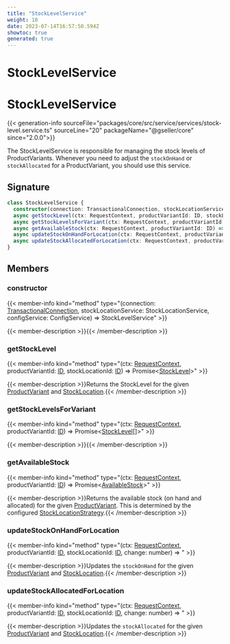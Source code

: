```yaml
---
title: "StockLevelService"
weight: 10
date: 2023-07-14T16:57:50.594Z
showtoc: true
generated: true
---
```

<!-- This file was generated from the Vendure source. Do not modify. Instead, re-run the "docs:build" script -->

# StockLevelService
<div class="symbol">


# StockLevelService

{{< generation-info sourceFile="packages/core/src/service/services/stock-level.service.ts" sourceLine="20" packageName="@gseller/core" since="2.0.0">}}

The StockLevelService is responsible for managing the stock levels of ProductVariants.
Whenever you need to adjust the `stockOnHand` or `stockAllocated` for a ProductVariant,
you should use this service.

## Signature

```TypeScript
class StockLevelService {
  constructor(connection: TransactionalConnection, stockLocationService: StockLocationService, configService: ConfigService)
  async getStockLevel(ctx: RequestContext, productVariantId: ID, stockLocationId: ID) => Promise<StockLevel>;
  async getStockLevelsForVariant(ctx: RequestContext, productVariantId: ID) => Promise<StockLevel[]>;
  async getAvailableStock(ctx: RequestContext, productVariantId: ID) => Promise<AvailableStock>;
  async updateStockOnHandForLocation(ctx: RequestContext, productVariantId: ID, stockLocationId: ID, change: number) => ;
  async updateStockAllocatedForLocation(ctx: RequestContext, productVariantId: ID, stockLocationId: ID, change: number) => ;
}
```
## Members

### constructor

{{< member-info kind="method" type="(connection: <a href='/typescript-api/data-access/transactional-connection#transactionalconnection'>TransactionalConnection</a>, stockLocationService: StockLocationService, configService: ConfigService) => StockLevelService"  >}}

{{< member-description >}}{{< /member-description >}}

### getStockLevel

{{< member-info kind="method" type="(ctx: <a href='/typescript-api/request/request-context#requestcontext'>RequestContext</a>, productVariantId: <a href='/typescript-api/common/id#id'>ID</a>, stockLocationId: <a href='/typescript-api/common/id#id'>ID</a>) => Promise&#60;<a href='/typescript-api/entities/stock-level#stocklevel'>StockLevel</a>&#62;"  >}}

{{< member-description >}}Returns the StockLevel for the given <a href='/typescript-api/entities/product-variant#productvariant'>ProductVariant</a> and <a href='/typescript-api/entities/stock-location#stocklocation'>StockLocation</a>.{{< /member-description >}}

### getStockLevelsForVariant

{{< member-info kind="method" type="(ctx: <a href='/typescript-api/request/request-context#requestcontext'>RequestContext</a>, productVariantId: <a href='/typescript-api/common/id#id'>ID</a>) => Promise&#60;<a href='/typescript-api/entities/stock-level#stocklevel'>StockLevel</a>[]&#62;"  >}}

{{< member-description >}}{{< /member-description >}}

### getAvailableStock

{{< member-info kind="method" type="(ctx: <a href='/typescript-api/request/request-context#requestcontext'>RequestContext</a>, productVariantId: <a href='/typescript-api/common/id#id'>ID</a>) => Promise&#60;<a href='/typescript-api/products-stock/stock-location-strategy#availablestock'>AvailableStock</a>&#62;"  >}}

{{< member-description >}}Returns the available stock (on hand and allocated) for the given <a href='/typescript-api/entities/product-variant#productvariant'>ProductVariant</a>. This is determined
by the configured <a href='/typescript-api/products-stock/stock-location-strategy#stocklocationstrategy'>StockLocationStrategy</a>.{{< /member-description >}}

### updateStockOnHandForLocation

{{< member-info kind="method" type="(ctx: <a href='/typescript-api/request/request-context#requestcontext'>RequestContext</a>, productVariantId: <a href='/typescript-api/common/id#id'>ID</a>, stockLocationId: <a href='/typescript-api/common/id#id'>ID</a>, change: number) => "  >}}

{{< member-description >}}Updates the `stockOnHand` for the given <a href='/typescript-api/entities/product-variant#productvariant'>ProductVariant</a> and <a href='/typescript-api/entities/stock-location#stocklocation'>StockLocation</a>.{{< /member-description >}}

### updateStockAllocatedForLocation

{{< member-info kind="method" type="(ctx: <a href='/typescript-api/request/request-context#requestcontext'>RequestContext</a>, productVariantId: <a href='/typescript-api/common/id#id'>ID</a>, stockLocationId: <a href='/typescript-api/common/id#id'>ID</a>, change: number) => "  >}}

{{< member-description >}}Updates the `stockAllocated` for the given <a href='/typescript-api/entities/product-variant#productvariant'>ProductVariant</a> and <a href='/typescript-api/entities/stock-location#stocklocation'>StockLocation</a>.{{< /member-description >}}


</div>
